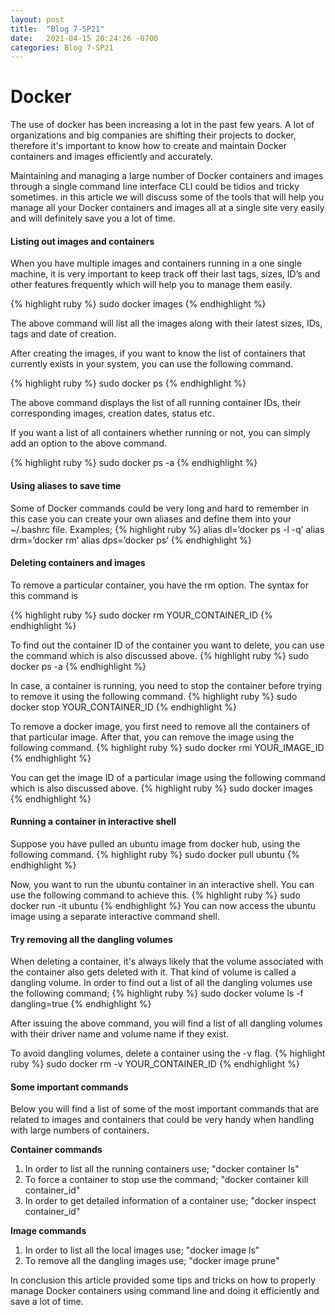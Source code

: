 ```yaml
---
layout: post
title:  "Blog 7-SP21"
date:   2021-04-15 20:24:26 -0700
categories: Blog 7-SP21
---
```


<h1><b>Docker</b></h1>
The use of docker has been increasing a lot in the past few years. A lot of organizations and big companies are shifting their projects to docker,  therefore it's important to know how to create and maintain Docker containers and images efficiently and accurately.

Maintaining and managing a large number of Docker containers and images through a single command line interface CLI  could be tidios and tricky sometimes.  in this article we will discuss some of the tools that will help you manage all your Docker containers and images  all at a single site very easily and will definitely save you a lot of time.

<h4><b>Listing out images and containers</b></h4>
When you have multiple images and containers running in a one single machine,  it is very important to keep track off their last tags, sizes, ID’s  and other features frequently which will help you to manage them easily.

{% highlight ruby %}
sudo docker images
{% endhighlight %}

The above command will list all the images along with their latest  sizes, IDs, tags  and date of creation.

After creating the images, if you want to know the list of containers that currently exists in your system, you can use the following command.

{% highlight ruby %}
sudo docker ps
{% endhighlight %}

The above command displays the list of all running container IDs, their corresponding images, creation dates, status etc.

If you want a list of all containers whether running or not, you can simply add an option to the above command.

{% highlight ruby %}
sudo docker ps -a
{% endhighlight %}


<h4><b>Using aliases to save time</b></h4>
Some of Docker commands could be very long and hard to remember in this case you can create your own aliases and define them into your ~/.bashrc file.
Examples;
{% highlight ruby %}
alias dl=’docker ps -l -q’
alias drm=’docker rm’
alias dps=’docker ps’
{% endhighlight %}

<h4><b>Deleting containers and images</b></h4>
To remove a particular container, you have the rm option. The syntax for this command is

{% highlight ruby %}
sudo docker rm YOUR_CONTAINER_ID
{% endhighlight %}

To find out the container ID of the container you want to delete, you can use the command which is also discussed above.
{% highlight ruby %}
sudo docker ps -a
{% endhighlight %}

In case, a container is running, you need to stop the container before trying to remove it using the following command.
{% highlight ruby %}
sudo docker stop YOUR_CONTAINER_ID
{% endhighlight %}

To remove a docker image, you first need to remove all the containers of that particular image. After that, you can remove the image using the following command.
{% highlight ruby %}
sudo docker rmi YOUR_IMAGE_ID
{% endhighlight %}

You can get the image ID of a particular image using the following command which is also discussed above.
{% highlight ruby %}
sudo docker images
{% endhighlight %}


<h4><b>Running a container in interactive shell</b></h4>
Suppose you have pulled an ubuntu image from docker hub, using the following command.
{% highlight ruby %}
sudo docker pull ubuntu
{% endhighlight %}

Now, you want to run the ubuntu container in an interactive shell. You can use the following command to achieve this.
{% highlight ruby %}
sudo docker run -it ubuntu
{% endhighlight %}
You can now access the ubuntu image using a separate interactive command shell.

<h4><b>Try removing all the dangling volumes</b></h4>
When deleting a container, it's always likely that the volume associated with the container also gets deleted with it. That kind of volume is called a dangling volume. In order to find out a list of all the dangling volumes use the following command;
{% highlight ruby %}
sudo docker volume ls -f dangling=true
{% endhighlight %}

After issuing the above command, you will find a list of all dangling volumes with their driver name and volume name if they exist.

To avoid dangling volumes, delete a container using the -v flag.
{% highlight ruby %}
sudo docker rm -v YOUR_CONTAINER_ID
{% endhighlight %}

<h4><b>Some important commands</b></h4>
Below you will find a list of some of the most important commands that are related to images and containers that could be very handy when handling with large numbers of containers.

<b>Container commands</b>

1. In order to list all the running containers use; "docker container ls"
2. To force a container to stop use the command; "docker container kill container_id"
3. In order to get detailed information of a container use; "docker inspect container_id"

<b>Image commands</b>

1. In order to list all the local images use; "docker image ls"
2. To remove all the dangling images use; "docker image prune"

In conclusion this article provided some tips and tricks on how to properly manage Docker containers using command line and doing it efficiently and save a lot of time.